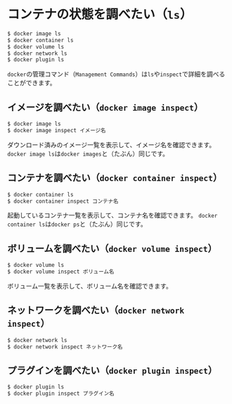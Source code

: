 # コンテナの状態を調べたい（``ls``）

```bash
$ docker image ls
$ docker container ls
$ docker volume ls
$ docker network ls
$ docker plugin ls
```

``docker``の管理コマンド（``Management Commands``）は``ls``や``inspect``で詳細を調べることができます。

## イメージを調べたい（``docker image inspect``）

```bash
$ docker image ls
$ docker image inspect イメージ名
```

ダウンロード済みのイメージ一覧を表示して、イメージ名を確認できます。
``docker image ls``は``docker images``と（たぶん）同じです。

## コンテナを調べたい（``docker container inspect``）

```bash
$ docker container ls
$ docker container inspect コンテナ名
```

起動しているコンテナ一覧を表示して、コンテナ名を確認できます。
``docker container ls``は``docker ps``と（たぶん）同じです。

## ボリュームを調べたい（``docker volume inspect``）

```bash
$ docker volume ls
$ docker volume inspect ボリューム名
```

ボリューム一覧を表示して、ボリューム名を確認できます。

## ネットワークを調べたい（``docker network inspect``）

```bash
$ docker network ls
$ docker network inspect ネットワーク名
```

## プラグインを調べたい（``docker plugin inspect``）

```bash
$ docker plugin ls
$ docker plugin inspect プラグイン名
```
